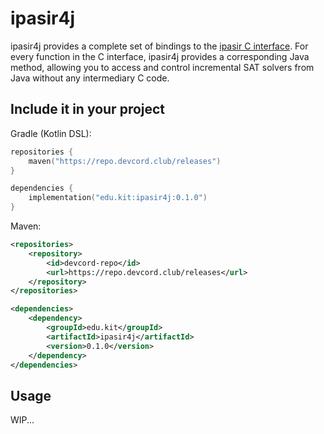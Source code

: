# ipasir4j

ipasir4j provides a complete set of bindings to the [ipasir C interface](https://github.com/biotomas/ipasir).
For every function in the C interface, ipasir4j provides a corresponding Java method, allowing you to 
access and control incremental SAT solvers from Java without any intermediary C code.

## Include it in your project

Gradle (Kotlin DSL):
```kotlin
repositories {
    maven("https://repo.devcord.club/releases")
}

dependencies {
    implementation("edu.kit:ipasir4j:0.1.0")
}
```

Maven:
```xml
<repositories>
    <repository>
        <id>devcord-repo</id>
        <url>https://repo.devcord.club/releases</url>
    </repository>
</repositories>

<dependencies>
    <dependency>
        <groupId>edu.kit</groupId>
        <artifactId>ipasir4j</artifactId>
        <version>0.1.0</version>
    </dependency>
</dependencies>
```

## Usage
WIP...
